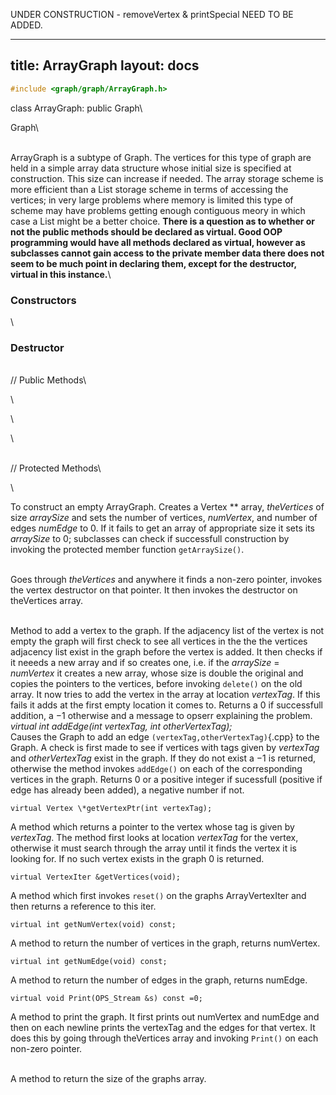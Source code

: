 UNDER CONSTRUCTION - removeVertex & printSpecial NEED TO BE ADDED.

---
title: ArrayGraph 
layout: docs
---

```cpp
#include <graph/graph/ArrayGraph.h>
```

class ArrayGraph: public Graph\

Graph\

\
ArrayGraph is a subtype of Graph. The vertices for this type of graph
are held in a simple array data structure whose initial size is
specified at construction. This size can increase if needed. The array
storage scheme is more efficient than a List storage scheme in terms of
accessing the vertices; in very large problems where memory is limited
this type of scheme may have problems getting enough contiguous meory in
which case a List might be a better choice. **There is a question as to
whether or not the public methods should be declared as virtual. Good
OOP programming would have all methods declared as virtual, however as
subclasses cannot gain access to the private member data there does not
seem to be much point in declaring them, except for the destructor,
virtual in this instance.**\

### Constructors

\
### Destructor

\
// Public Methods\

\

\

\

\
// Protected Methods\

\

To construct an empty ArrayGraph. Creates a Vertex \*\* array,
*theVertices* of size *arraySize* and sets the number of vertices,
*numVertex*, and number of edges *numEdge* to $0$. If it fails to get an
array of appropriate size it sets its *arraySize* to $0$; subclasses can
check if successfull construction by invoking the protected member
function `getArraySize()`.

\
Goes through *theVertices* and anywhere it finds a non-zero pointer,
invokes the vertex destructor on that pointer. It then invokes the
destructor on theVertices array.

\
Method to add a vertex to the graph. If the adjacency list of the vertex
is not empty the graph will first check to see all vertices in the the
the vertices adjacency list exist in the graph before the vertex is
added. It then checks if it neeeds a new array and if so creates one,
i.e. if the *arraySize* $=$ *numVertex* it creates a new array, whose
size is double the original and copies the pointers to the vertices,
before invoking `delete()` on the old array. It now tries to add the
vertex in the array at location *vertexTag*. If this fails it adds at
the first empty location it comes to. Returns a 0 if successfull
addition, a $-1$ otherwise and a message to opserr explaining the
problem.
*virtual int addEdge(int vertexTag, int otherVertexTag);* \
Causes the Graph to add an edge `(vertexTag,otherVertexTag)`{.cpp} to the
Graph. A check is first made to see if vertices with tags given by
*vertexTag* and *otherVertexTag* exist in the graph. If they do not
exist a $-1$ is returned, otherwise the method invokes `addEdge()` on
each of the corresponding vertices in the graph. Returns $0$ or a
positive integer if sucessfull (positive if edge has already been
added), a negative number if not.

```{.cpp}
virtual Vertex \*getVertexPtr(int vertexTag);
```

A method which returns a pointer to the vertex whose tag is given by
*vertexTag*. The method first looks at location *vertexTag* for the
vertex, otherwise it must search through the array until it finds the
vertex it is looking for. If no such vertex exists in the graph $0$ is
returned.

```{.cpp}
virtual VertexIter &getVertices(void);
```

A method which first invokes `reset()` on the graphs ArrayVertexIter and
then returns a reference to this iter.

```{.cpp}
virtual int getNumVertex(void) const;
```

A method to return the number of vertices in the graph, returns
numVertex.

```{.cpp}
virtual int getNumEdge(void) const;
```

A method to return the number of edges in the graph, returns numEdge.

```{.cpp}
virtual void Print(OPS_Stream &s) const =0;
```

A method to print the graph. It first prints out numVertex and numEdge
and then on each newline prints the vertexTag and the edges for that
vertex. It does this by going through theVertices array and invoking
`Print()` on each non-zero pointer.

\
A method to return the size of the graphs array.
